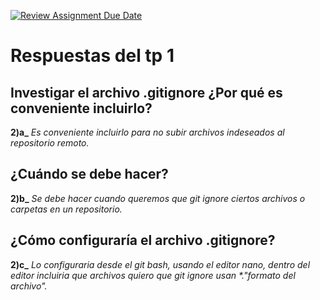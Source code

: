 
[![Review Assignment Due Date](https://classroom.github.com/assets/deadline-readme-button-22041afd0340ce965d47ae6ef1cefeee28c7c493a6346c4f15d667ab976d596c.svg)](https://classroom.github.com/a/kl-E8VQf)
# Respuestas del tp 1

## Investigar el archivo .gitignore ¿Por qué es conveniente incluirlo?

**2)a_** _Es conveniente incluirlo para no subir archivos indeseados al repositorio remoto._

## ¿Cuándo se debe hacer?

**2)b_** _Se debe hacer cuando queremos que git ignore ciertos archivos o carpetas en un repositorio._

## ¿Cómo configuraría el archivo .gitignore?

**2)c_** _Lo configuraria desde el git bash, usando el editor nano, dentro del editor incluiria que archivos quiero que git ignore usan *."formato del archivo"._
